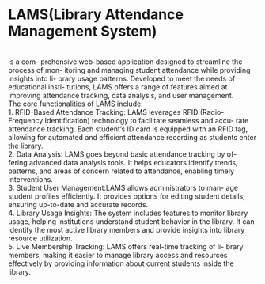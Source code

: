 <h1>LAMS(Library Attendance Management System)</h1><br> is a com-
prehensive web-based application designed to streamline the process of mon-
itoring and managing student attendance while providing insights into li-
brary usage patterns. Developed to meet the needs of educational insti-
tutions, LAMS offers a range of features aimed at improving attendance
tracking, data analysis, and user management.<br>
The core functionalities of LAMS include:<br>
1. RFID-Based Attendance Tracking: LAMS leverages RFID (Radio-
Frequency Identification) technology to facilitate seamless and accu-
rate attendance tracking. Each student’s ID card is equipped with an
RFID tag, allowing for automated and efficient attendance recording
as students enter the library.<br>
2. Data Analysis: LAMS goes beyond basic attendance tracking by of-
fering advanced data analysis tools. It helps educators identify trends,
patterns, and areas of concern related to attendance, enabling timely
interventions.<br>
3. Student User Management:LAMS allows administrators to man-
age student profiles efficiently. It provides options for editing student
details, ensuring up-to-date and accurate records.<br>
4. Library Usage Insights: The system includes features to monitor
library usage, helping institutions understand student behavior in the
library. It can identify the most active library members and provide
insights into library resource utilization.<br>
5. Live Membership Tracking: LAMS offers real-time tracking of li-
brary members, making it easier to manage library access and resources
effectively by providing information about current students inside the
library.
